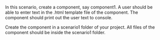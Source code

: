 In this scenario, create a component, say component1. A user should be able to enter text in the
.html template file of the component. The component should print out the user text to console.

Create the component in a scenario1 folder of your project. All files of the component should be
inside the scenario1 folder.
